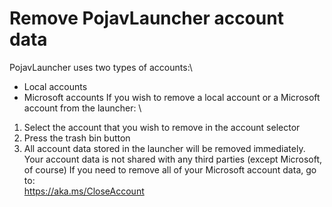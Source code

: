 # Remove PojavLauncher account data
PojavLauncher uses two types of accounts:\
- Local accounts
- Microsoft accounts
If you wish to remove a local account or a Microsoft account from the launcher: \
1. Select the account that you wish to remove in the account selector
2. Press the trash bin button
3. All account data stored in the launcher will be removed immediately.
Your account data is not shared with any third parties (except Microsoft, of course)
If you need to remove all of your Microsoft account data, go to:\
https://aka.ms/CloseAccount
